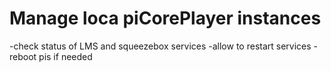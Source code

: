 # Manage loca piCorePlayer instances
-check status of LMS and squeezebox services
-allow to restart services
-reboot pis if needed
